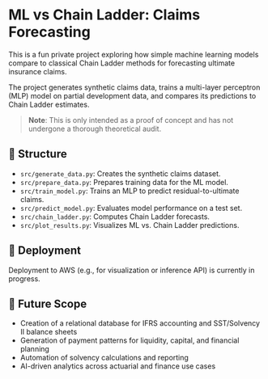 
# ML vs Chain Ladder: Claims Forecasting

This is a fun private project exploring how simple machine learning models compare to classical Chain Ladder methods for forecasting ultimate insurance claims.

The project generates synthetic claims data, trains a multi-layer perceptron (MLP) model on partial development data, and compares its predictions to Chain Ladder estimates.

> **Note**: This is only intended as a proof of concept and has not undergone a thorough theoretical audit.

## 📁 Structure

- `src/generate_data.py`: Creates the synthetic claims dataset.
- `src/prepare_data.py`: Prepares training data for the ML model.
- `src/train_model.py`: Trains an MLP to predict residual-to-ultimate claims.
- `src/predict_model.py`: Evaluates model performance on a test set.
- `src/chain_ladder.py`: Computes Chain Ladder forecasts.
- `src/plot_results.py`: Visualizes ML vs. Chain Ladder predictions.

## 🚀 Deployment

Deployment to AWS (e.g., for visualization or inference API) is currently in progress.

## 🔮 Future Scope

- Creation of a relational database for IFRS accounting and SST/Solvency II balance sheets
- Generation of payment patterns for liquidity, capital, and financial planning
- Automation of solvency calculations and reporting
- AI-driven analytics across actuarial and finance use cases

